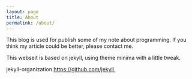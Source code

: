```yaml
---
layout: page
title: About
permalink: /about/
---
```


This blog is used for publish some of my note about programming. If you think my article could be better, please contact me. 

This webseit is based on jekyll, using theme minima with a little tweak.

jekyll-organization https://github.com/jekyll 